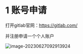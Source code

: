 # 1 账号申请

打开gitlab官网：https://gitlab.com/

并注册申请一个个人账户

![image-20230627092913924](https://images-1318119468.cos.ap-shanghai.myqcloud.com/mytyproaimage-20230627092913924.png)

